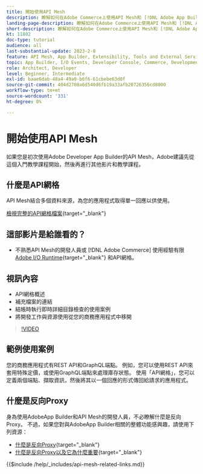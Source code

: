 ```yaml
---
title: 開始使用API Mesh
description: 瞭解如何在Adobe Commerce上使用API Mesh和 [!DNL Adobe App Builder]. 瞭解如何安裝Adobe App Builder、使用專案、建立graphql反向Proxy等。
landing-page-description: 瞭解如何在Adobe Commerce上使用API Mesh和 [!DNL Adobe App Builder]. 瞭解如何安裝AdobeIO、使用專案、建立graphql反向Proxy等。
short-description: 瞭解如何在Adobe Commerce上使用API Mesh和 [!DNL Adobe App Builder]. 瞭解如何安裝AdobeIO、使用專案、建立graphql反向Proxy等。
kt: 11802
doc-type: tutorial
audience: all
last-substantial-update: 2023-2-8
feature: API Mesh, App Builder, Extensibility, Tools and External Services, Backend Development
topic: App Builder, I/O Events, Developer Console, Commerce, Development, Integrations
role: Architect, Developer
level: Beginner, Intermediate
exl-id: baae6dab-48a4-49a0-b6f6-61cbebe63d0f
source-git-commit: 404d2708a6d540d6fb19a33afb20726356cd8000
workflow-type: tm+mt
source-wordcount: '331'
ht-degree: 0%

---
```


# 開始使用API Mesh

如果您是初次使用Adobe Developer App Builder的API Mesh，Adobe建議先從這個入門教學課程開始，然後再進行其他影片和教學課程。

## 什麼是API網格

API Mesh結合多個資料來源，為您的應用程式取得單一回應以供使用。

[檢視完整的API網格檔案](https://developer.adobe.com/graphql-mesh-gateway/gateway/overview/){target="_blank"}

## 這部影片是給誰看的？

* 不熟悉API Mesh的開發人員或 [!DNL Adobe Commerce] 使用經驗有限 [Adobe I/O Runtime](https://developer.adobe.com/runtime/docs/guides/overview/){target="_blank"} 和API網格。

## 視訊內容

* API網格概述
* 補充檔案的連結
* 結帳時執行即時詳細目錄檢查的使用案例
* 將開發工作與資源使用從您的商務應用程式中移開

>[!VIDEO](https://video.tv.adobe.com/v/3417534?quality=12&learn=on)

## 範例使用案例

您的商務應用程式有REST API和GraphQL端點。 例如，您可以使用REST API來套用特殊定價，或使用GraphQL端點來處理庫存狀態。 使用「API網格」，您可以定義兩個端點、擷取資訊，然後將其以一個回應的形式傳回給請求的應用程式。

## 什麼是反向Proxy

身為使用AdobeApp Builder和API Mesh的開發人員，不必瞭解什麼是反向Proxy。 不過，如果您對與AdobeApp Builder相關的整體功能感興趣，請使用下列資源：

* [什麼是反向Proxy](https://www.imperva.com/learn/performance/reverse-proxy/){target="_blank"}
* [什麼是反向Proxy以及它為什麼重要](https://blog.hubspot.com/website/reverse-proxy){target="_blank"}

{{$include /help/_includes/api-mesh-related-links.md}}
